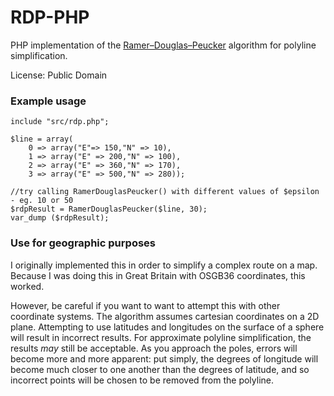 # RDP-PHP
PHP implementation of the [Ramer–Douglas–Peucker](http://en.wikipedia.org/wiki/Ramer%E2%80%93Douglas%E2%80%93Peucker_algorithm) algorithm for polyline simplification.

License: Public Domain

### Example usage ###

    include "src/rdp.php";

    $line = array(
        0 => array("E"=> 150,"N" => 10),
        1 => array("E" => 200,"N" => 100),
        2 => array("E" => 360,"N" => 170),
        3 => array("E" => 500,"N" => 280));

    //try calling RamerDouglasPeucker() with different values of $epsilon - eg. 10 or 50
    $rdpResult = RamerDouglasPeucker($line, 30);
    var_dump ($rdpResult);

### Use for geographic purposes ###

I originally implemented this in order to simplify a complex route on a map. Because I was doing this in Great Britain with OSGB36 coordinates, this worked.

However, be careful if you want to want to attempt this with other coordinate systems. The algorithm assumes cartesian coordinates on a 2D plane. Attempting to use latitudes and longitudes on the surface of a sphere will result in incorrect results. For approximate polyline simplification, the results *may* still be acceptable. As you approach the poles, errors will become more and more apparent: put simply, the degrees of longitude will become much closer to one another than the degrees of latitude, and so incorrect points will be chosen to be removed from the polyline.

